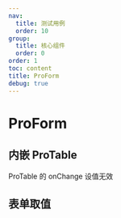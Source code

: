 ```yaml
---
nav:
  title: 测试用例
  order: 10
group:
  title: 核心组件
  order: 0
order: 1
toc: content
title: ProForm
debug: true
---
```



# ProForm

## 内嵌 ProTable
ProTable 的 onChange 设值无效

<code src="./proFormDemo/embedProTable/index.tsx"></code>
<code src="./proFormDemo/embedProTableFormRef/index.tsx"></code>


##  表单取值
<code src="./proFormDemo/formValue/index.tsx"></code>